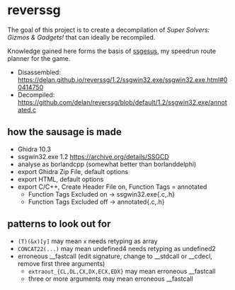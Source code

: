 reverssg
========

The goal of this project is to create a decompilation of *Super Solvers: Gizmos & Gadgets!* that can ideally be recompiled.

Knowledge gained here forms the basis of [ssgesus](https://bitbucket.org/delan/ssgesus), my speedrun route planner for the game.

* Disassembled: <https://delan.github.io/reverssg/1.2/ssgwin32.exe/ssgwin32.exe.html#00414750>
* Decompiled: <https://github.com/delan/reverssg/blob/default/1.2/ssgwin32.exe/annotated.c>

how the sausage is made
-----------------------

* Ghidra 10.3
* ssgwin32.exe 1.2 <https://archive.org/details/SSGCD>
* analyse as borlandcpp (somewhat better than borlanddelphi)
* export Ghidra Zip File, default options
* export HTML, default options
* export C/C++, Create Header File on, Function Tags = annotated
    * Function Tags Excluded on → ssgwin32.exe{.c,.h}
    * Function Tags Excluded off → annotated{.c,.h}

patterns to look out for
------------------------

* `(T)(&x)[y]` may mean `x` needs retyping as array
* `CONCAT22(...)` may mean undefined4 needs retyping as undefined2
* erroneous __fastcall (edit signature, change to __stdcall or __cdecl, remove first three arguments)
    * `extraout_{CL,DL,CX,DX,ECX,EDX}` may mean erroneous __fastcall
    * three or more arguments may mean erroneous __fastcall
